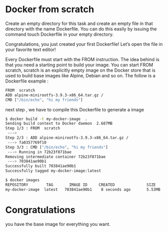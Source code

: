 # Docker from scratch 

Create an empty directory for this task and create an empty file in that directory with the name Dockerfile. You can do this easily by issuing the command touch Dockerfile in your empty directory.

Congratulations, you just created your first Dockerfile! Let’s open the file in your favorite text editor!

Every Dockerfile must start with the FROM instruction. The idea behind is that you need a starting point to build your image. You can start FROM scratch, scratch is an explicitly empty image on the Docker store that is used to build base images like Alpine, Debian and so on.
The follow is a Dockerfile example :

```sh
FROM  scratch
ADD alpine-minirootfs-3.9.3-x86_64.tar.gz /
CMD ["/bin/echo", "hi my friends"]
```

next step , we have to compile this Dockerfile to generate a image

```sh
$ docker build -t my-docker-image  .
Sending build context to Docker daemon  2.687MB
Step 1/3 : FROM  scratch
 --->
Step 2/3 : ADD alpine-minirootfs-3.9.3-x86_64.tar.gz /
 ---> fa0357769f10
Step 3/3 : CMD ["/bin/echo", "hi my friends"]
 ---> Running in 72b23f871bae
Removing intermediate container 72b23f871bae
 ---> 703841ae90b1
Successfully built 703841ae90b1
Successfully tagged my-docker-image:latest

$ docker images
REPOSITORY        TAG       IMAGE ID     CREATED              SIZE
my-docker-image  latest   703841ae90b1    8 seconds ago       5.53MB
```


# Congratulations 
you have the base image for everything you want.
